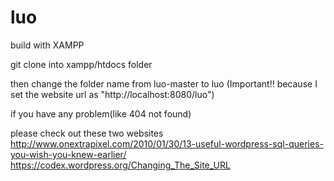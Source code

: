 # luo

build with XAMPP

git clone into xampp/htdocs folder

then change the folder name from luo-master to luo
(Important!! because I set the website url as "http://localhost:8080/luo")

if you have any problem(like 404 not found)

please check out these two websites
http://www.onextrapixel.com/2010/01/30/13-useful-wordpress-sql-queries-you-wish-you-knew-earlier/
https://codex.wordpress.org/Changing_The_Site_URL
